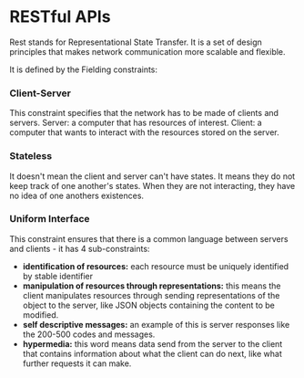 # RESTful APIs

Rest stands for Representational State Transfer. It is a set of design principles that makes network communication more scalable and flexible. 

It is defined by the Fielding constraints:

### Client-Server
This constraint specifies that the network has to be made of clients and servers. Server: a computer that has resources of interest. Client: a computer that wants to interact with the resources stored on the server. 

### Stateless
It doesn't mean the client and server can't have states. It means they do not keep track of one another's states. When they are not interacting, they have no idea of one anothers existences.

### Uniform Interface 
This constraint ensures that there is a common language between servers and clients - it has 4 sub-constraints:
  - **identification of resources:** each resource must be uniquely identified by stable identifier
  - **manipulation of resources through representations:** this means the client manipulates resources through sending representations of the object to the server, like JSON objects containing the content to be modified.
  - **self descriptive messages:** an example of this is server responses like the 200-500 codes and messages. 
  - **hypermedia:** this word means data send from the server to the client that contains information about what the client can do next, like what further requests it can make. 
